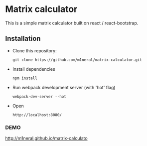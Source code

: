 # Matrix calculator

This is a simple matrix calculator built on react / react-bootstrap.

## Installation

- Clone this repository:

    ```
    git clone https://github.com/m1neral/matrix-calculator.git
    ```

- Install dependencies

    ```
    npm install
    ```

- Run webpack development server (with 'hot' flag)

    ```
    webpack-dev-server --hot
    ```
- Open 
    ```
    http://localhost:8080/
    ```

### DEMO

http://m1neral.github.io/matrix-calculato


